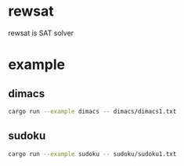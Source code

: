 # rewsat
rewsat is SAT solver

# example
## dimacs
```sh
cargo run --example dimacs -- dimacs/dimacs1.txt
```

## sudoku
```sh
cargo run --example sudoku -- sudoku/sudoku1.txt
```
